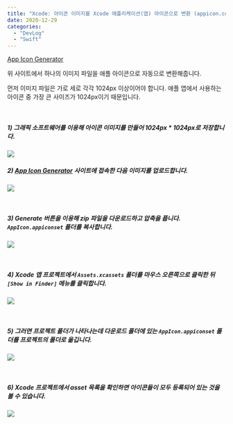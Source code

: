 ```yaml
---
title: "Xcode: 아이콘 이미지를 Xcode 애플리케이션(앱) 아이콘으로 변환 (appicon.co 이용)"
date: 2020-12-29
categories: 
  - "DevLog"
  - "Swift"
---
```


[App Icon Generator](https://appicon.co/)

위 사이트에서 하나의 이미지 파일을 애플 아이콘으로 자동으로 변환해줍니다.

먼저 이미지 파일은 가로 세로 각각 1024px 이상이어야 합니다. 애플 앱에서 사용하는 아이콘 중 가장 큰 사이즈가 1024px이기 때문입니다.

 

##### **1) 그래픽 소프트웨어를 이용해 아이콘 이미지를 만들어 1024px \* 1024px로 저장합니다.**

 ![](/assets/img/wp-content/uploads/2020/12/스크린샷-2020-12-29-오후-8.55.26.png)

##### **2) [App Icon Generator](https://appicon.co/) 사이트에 접속한 다음 이미지를 업로드합니다.**

 ![](/assets/img/wp-content/uploads/2020/12/스크린샷-2020-12-29-오후-8.56.49.png)

 

##### **3) Generate 버튼을 이용해 zip 파일을 다운로드하고 압축을 풉니다. `AppIcon.appiconset` 폴더를 복사합니다.**

 ![](/assets/img/wp-content/uploads/2020/12/스크린샷-2020-12-29-오후-8.59.45.png)

 

##### **4) Xcode 앱 프로젝트에서 `Assets.xcassets` 폴더를 마우스 오른쪽으로 클릭한 뒤 `[Show in Finder]` 메뉴를 클릭합니다.**

 ![](/assets/img/wp-content/uploads/2020/12/스크린샷-2020-12-29-오후-9.00.44.png)

 

##### **5) 그러면 프로젝트 폴더가 나타나는데 다운로드 폴더에 있는 `AppIcon.appiconset` 폴더를 프로젝트의 폴더로 옮깁니다.**

 ![](/assets/img/wp-content/uploads/2020/12/스크린샷-2020-12-29-오후-9.03.40.png)

 

##### **6) Xcode 프로젝트에서 asset 목록을 확인하면 아이콘들이 모두 등록되어 있는 것을 볼 수 있습니다.**

 ![](/assets/img/wp-content/uploads/2020/12/스크린샷-2020-12-29-오후-9.06.54.jpg)
